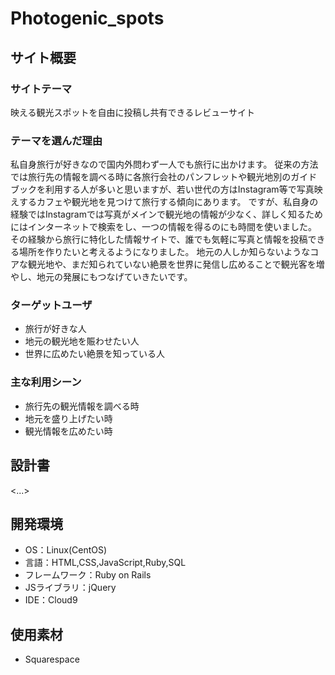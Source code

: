 # Photogenic_spots

## サイト概要
### サイトテーマ
映える観光スポットを自由に投稿し共有できるレビューサイト

### テーマを選んだ理由
私自身旅行が好きなので国内外問わず一人でも旅行に出かけます。
従来の方法では旅行先の情報を調べる時に各旅行会社のパンフレットや観光地別のガイドブックを利用する人が多いと思いますが、若い世代の方はInstagram等で写真映えするカフェや観光地を見つけて旅行する傾向にあります。
ですが、私自身の経験ではInstagramでは写真がメインで観光地の情報が少なく、詳しく知るためにはインターネットで検索をし、一つの情報を得るのにも時間を使いました。
その経験から旅行に特化した情報サイトで、誰でも気軽に写真と情報を投稿できる場所を作りたいと考えるようになりました。
地元の人しか知らないようなコアな観光地や、まだ知られていない絶景を世界に発信し広めることで観光客を増やし、地元の発展にもつなげていきたいです。

### ターゲットユーザ
- 旅行が好きな人
- 地元の観光地を賑わせたい人
- 世界に広めたい絶景を知っている人

### 主な利用シーン
- 旅行先の観光情報を調べる時
- 地元を盛り上げたい時
- 観光情報を広めたい時

## 設計書
<...>

## 開発環境
- OS：Linux(CentOS)
- 言語：HTML,CSS,JavaScript,Ruby,SQL
- フレームワーク：Ruby on Rails
- JSライブラリ：jQuery
- IDE：Cloud9

## 使用素材
- Squarespace